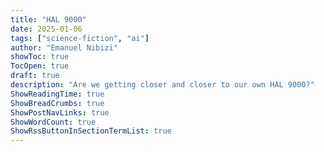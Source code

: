 ```yaml
---
title: "HAL 9000"
date: 2025-01-06
tags: ["science-fiction", "ai"]
author: "Emanuel Nibizi"
showToc: true
TocOpen: true
draft: true
description: "Are we getting closer and closer to our own HAL 9000?"
ShowReadingTime: true
ShowBreadCrumbs: true
ShowPostNavLinks: true
ShowWordCount: true
ShowRssButtonInSectionTermList: true
---
```

